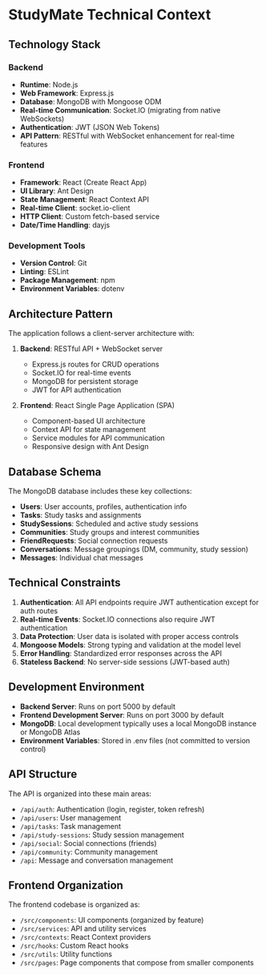 # StudyMate Technical Context

## Technology Stack

### Backend

- **Runtime**: Node.js
- **Web Framework**: Express.js
- **Database**: MongoDB with Mongoose ODM
- **Real-time Communication**: Socket.IO (migrating from native WebSockets)
- **Authentication**: JWT (JSON Web Tokens)
- **API Pattern**: RESTful with WebSocket enhancement for real-time features

### Frontend

- **Framework**: React (Create React App)
- **UI Library**: Ant Design
- **State Management**: React Context API
- **Real-time Client**: socket.io-client
- **HTTP Client**: Custom fetch-based service
- **Date/Time Handling**: dayjs

### Development Tools

- **Version Control**: Git
- **Linting**: ESLint
- **Package Management**: npm
- **Environment Variables**: dotenv

## Architecture Pattern

The application follows a client-server architecture with:

1. **Backend**: RESTful API + WebSocket server

   - Express.js routes for CRUD operations
   - Socket.IO for real-time events
   - MongoDB for persistent storage
   - JWT for API authentication

2. **Frontend**: React Single Page Application (SPA)
   - Component-based UI architecture
   - Context API for state management
   - Service modules for API communication
   - Responsive design with Ant Design

## Database Schema

The MongoDB database includes these key collections:

- **Users**: User accounts, profiles, authentication info
- **Tasks**: Study tasks and assignments
- **StudySessions**: Scheduled and active study sessions
- **Communities**: Study groups and interest communities
- **FriendRequests**: Social connection requests
- **Conversations**: Message groupings (DM, community, study session)
- **Messages**: Individual chat messages

## Technical Constraints

1. **Authentication**: All API endpoints require JWT authentication except for auth routes
2. **Real-time Events**: Socket.IO connections also require JWT authentication
3. **Data Protection**: User data is isolated with proper access controls
4. **Mongoose Models**: Strong typing and validation at the model level
5. **Error Handling**: Standardized error responses across the API
6. **Stateless Backend**: No server-side sessions (JWT-based auth)

## Development Environment

- **Backend Server**: Runs on port 5000 by default
- **Frontend Development Server**: Runs on port 3000 by default
- **MongoDB**: Local development typically uses a local MongoDB instance or MongoDB Atlas
- **Environment Variables**: Stored in .env files (not committed to version control)

## API Structure

The API is organized into these main areas:

- `/api/auth`: Authentication (login, register, token refresh)
- `/api/users`: User management
- `/api/tasks`: Task management
- `/api/study-sessions`: Study session management
- `/api/social`: Social connections (friends)
- `/api/community`: Community management
- `/api`: Message and conversation management

## Frontend Organization

The frontend codebase is organized as:

- `/src/components`: UI components (organized by feature)
- `/src/services`: API and utility services
- `/src/contexts`: React Context providers
- `/src/hooks`: Custom React hooks
- `/src/utils`: Utility functions
- `/src/pages`: Page components that compose from smaller components
